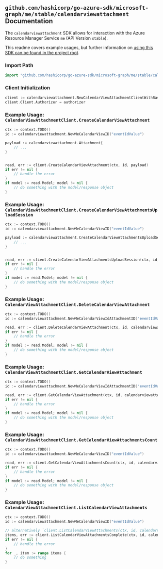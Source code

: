 
## `github.com/hashicorp/go-azure-sdk/microsoft-graph/me/stable/calendarviewattachment` Documentation

The `calendarviewattachment` SDK allows for interaction with the Azure Resource Manager Service `me` (API Version `stable`).

This readme covers example usages, but further information on [using this SDK can be found in the project root](https://github.com/hashicorp/go-azure-sdk/tree/main/docs).

### Import Path

```go
import "github.com/hashicorp/go-azure-sdk/microsoft-graph/me/stable/calendarviewattachment"
```


### Client Initialization

```go
client := calendarviewattachment.NewCalendarViewAttachmentClientWithBaseURI("https://management.azure.com")
client.Client.Authorizer = authorizer
```


### Example Usage: `CalendarViewAttachmentClient.CreateCalendarViewAttachment`

```go
ctx := context.TODO()
id := calendarviewattachment.NewMeCalendarViewID("eventIdValue")

payload := calendarviewattachment.Attachment{
	// ...
}


read, err := client.CreateCalendarViewAttachment(ctx, id, payload)
if err != nil {
	// handle the error
}
if model := read.Model; model != nil {
	// do something with the model/response object
}
```


### Example Usage: `CalendarViewAttachmentClient.CreateCalendarViewAttachmentsUploadSession`

```go
ctx := context.TODO()
id := calendarviewattachment.NewMeCalendarViewID("eventIdValue")

payload := calendarviewattachment.CreateCalendarViewAttachmentsUploadSessionRequest{
	// ...
}


read, err := client.CreateCalendarViewAttachmentsUploadSession(ctx, id, payload)
if err != nil {
	// handle the error
}
if model := read.Model; model != nil {
	// do something with the model/response object
}
```


### Example Usage: `CalendarViewAttachmentClient.DeleteCalendarViewAttachment`

```go
ctx := context.TODO()
id := calendarviewattachment.NewMeCalendarViewIdAttachmentID("eventIdValue", "attachmentIdValue")

read, err := client.DeleteCalendarViewAttachment(ctx, id, calendarviewattachment.DefaultDeleteCalendarViewAttachmentOperationOptions())
if err != nil {
	// handle the error
}
if model := read.Model; model != nil {
	// do something with the model/response object
}
```


### Example Usage: `CalendarViewAttachmentClient.GetCalendarViewAttachment`

```go
ctx := context.TODO()
id := calendarviewattachment.NewMeCalendarViewIdAttachmentID("eventIdValue", "attachmentIdValue")

read, err := client.GetCalendarViewAttachment(ctx, id, calendarviewattachment.DefaultGetCalendarViewAttachmentOperationOptions())
if err != nil {
	// handle the error
}
if model := read.Model; model != nil {
	// do something with the model/response object
}
```


### Example Usage: `CalendarViewAttachmentClient.GetCalendarViewAttachmentsCount`

```go
ctx := context.TODO()
id := calendarviewattachment.NewMeCalendarViewID("eventIdValue")

read, err := client.GetCalendarViewAttachmentsCount(ctx, id, calendarviewattachment.DefaultGetCalendarViewAttachmentsCountOperationOptions())
if err != nil {
	// handle the error
}
if model := read.Model; model != nil {
	// do something with the model/response object
}
```


### Example Usage: `CalendarViewAttachmentClient.ListCalendarViewAttachments`

```go
ctx := context.TODO()
id := calendarviewattachment.NewMeCalendarViewID("eventIdValue")

// alternatively `client.ListCalendarViewAttachments(ctx, id, calendarviewattachment.DefaultListCalendarViewAttachmentsOperationOptions())` can be used to do batched pagination
items, err := client.ListCalendarViewAttachmentsComplete(ctx, id, calendarviewattachment.DefaultListCalendarViewAttachmentsOperationOptions())
if err != nil {
	// handle the error
}
for _, item := range items {
	// do something
}
```

